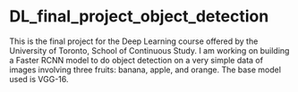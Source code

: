 # DL_final_project_object_detection

This is the final project for the Deep Learning course offered by the University of Toronto, School of Continuous Study. 
I am working on building a Faster RCNN model to do object detection on a very simple data of images involving three fruits: banana, apple, and orange.
The base model used is VGG-16.

